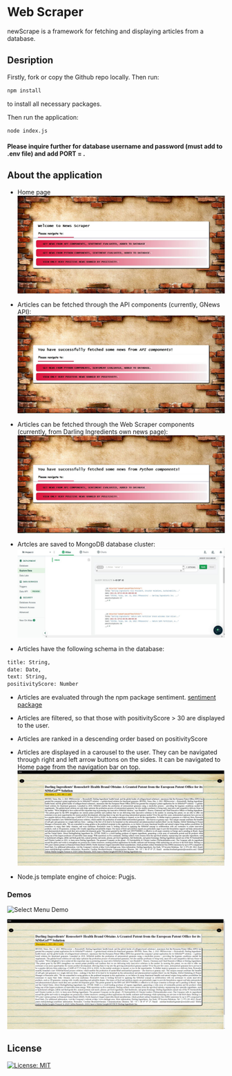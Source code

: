 # Web Scraper

newScrape is a framework for fetching and displaying articles from a database.

## Desription

Firstly, fork or copy the Github repo locally. Then run:
```bash
npm install
```
to install all necessary packages. 

Then run the application:
```bash
node index.js
```
#### Please inquire further for database username and password (must add to .env file) and add PORT = <port>.

## About the application
- Home page
![Home Page](img/17thFeb-Home.JPG)

- Articles can be fetched through the API components (currently, GNews API):
![API page](img/17thFeb-getAPIResponse.JPG)

- Articles can be fetched through the Web Scraper components (currently, from Darling Ingredients own news page):
![Scraper page](img/17thFeb-getPythonNews.JPG)

- Artcles are saved to MongoDB database cluster:
![MongoDB preview page](img/17thFeb-mongoDB.JPG)

- Articles have the following schema in the database:
```bash
title: String,
date: Date,
text: String,
positivityScore: Number
```

- Articles are evaluated through the npm package sentiment.
    [sentiment package](https://www.npmjs.com/package/sentiment)

- Articles are filtered, so that those with positivityScore > 30 are displayed to the user.
- Articles are ranked in a descending order based on positivityScore
- Articles are displayed in a carousel to the user. They can be navigated through right and left arrow buttons on the sides. It can be navigated to Home page from the navigation bar on top.
![View News Page](img/17thFeb-viewNews.JPG)

- Node.js template engine of choice: Pugjs.

### Demos

![Select Menu Demo](img/newScrape-demo-part1.gif)


![View News Demo](img/newScrape-demo-part2.gif)

## License
[![License: MIT](https://img.shields.io/badge/License-MIT-yellow.svg)](https://opensource.org/licenses/MIT)